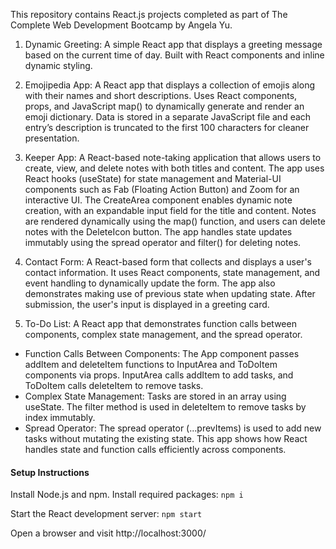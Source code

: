 This repository contains React.js projects completed as part of The Complete Web Development Bootcamp by Angela Yu.

1. Dynamic Greeting: A simple React app that displays a greeting message based on the current time of day. Built with React components and inline dynamic styling.

2. Emojipedia App: A React app that displays a collection of emojis along with their names and short descriptions. Uses React components, props, and JavaScript map() to dynamically generate and render an emoji dictionary. Data is stored in a separate JavaScript file and each entry’s description is truncated to the first 100 characters for cleaner presentation.

3. Keeper App: A React-based note-taking application that allows users to create, view, and delete notes with both titles and content. The app uses React hooks (useState) for state management and Material-UI components such as Fab (Floating Action Button) and Zoom for an interactive UI. The CreateArea component enables dynamic note creation, with an expandable input field for the title and content. Notes are rendered dynamically using the map() function, and users can delete notes with the DeleteIcon button. The app handles state updates immutably using the spread operator and filter() for deleting notes.

4. Contact Form: A React-based form that collects and displays a user's contact information. It uses React components, state management, and event handling to dynamically update the form. The app also demonstrates making use of previous state when updating state. After submission, the user's input is displayed in a greeting card.

5. To-Do List: A React app that demonstrates function calls between components, complex state management, and the spread operator.
- Function Calls Between Components: The App component passes addItem and deleteItem functions to InputArea and ToDoItem components via props. InputArea calls addItem to add tasks, and ToDoItem calls deleteItem to remove tasks.
- Complex State Management: Tasks are stored in an array using useState. The filter method is used in deleteItem to remove tasks by index immutably.
- Spread Operator: The spread operator (...prevItems) is used to add new tasks without mutating the existing state.
This app shows how React handles state and function calls efficiently across components.

#### Setup Instructions

Install Node.js and npm.
Install required packages:
`npm i`

Start the React development server:
`npm start`

Open a browser and visit http://localhost:3000/